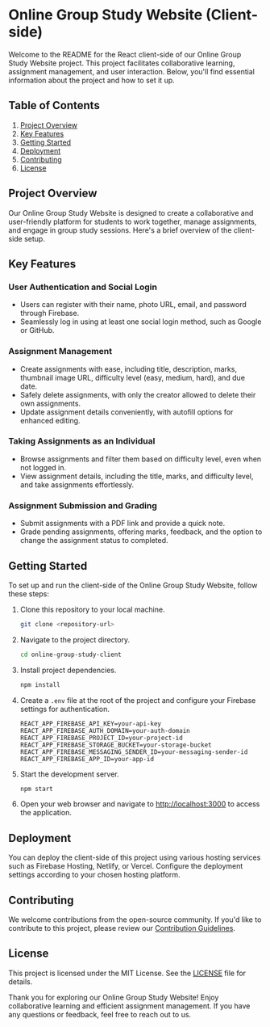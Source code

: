 # Online Group Study Website (Client-side)

Welcome to the README for the React client-side of our Online Group Study Website project. This project facilitates collaborative learning, assignment management, and user interaction. Below, you'll find essential information about the project and how to set it up.

## Table of Contents

1. [Project Overview](#project-overview)
2. [Key Features](#key-features)
3. [Getting Started](#getting-started)
4. [Deployment](#deployment)
5. [Contributing](#contributing)
6. [License](#license)

## Project Overview

Our Online Group Study Website is designed to create a collaborative and user-friendly platform for students to work together, manage assignments, and engage in group study sessions. Here's a brief overview of the client-side setup.

## Key Features

### User Authentication and Social Login

- Users can register with their name, photo URL, email, and password through Firebase.
- Seamlessly log in using at least one social login method, such as Google or GitHub.

### Assignment Management

- Create assignments with ease, including title, description, marks, thumbnail image URL, difficulty level (easy, medium, hard), and due date.
- Safely delete assignments, with only the creator allowed to delete their own assignments.
- Update assignment details conveniently, with autofill options for enhanced editing.

### Taking Assignments as an Individual

- Browse assignments and filter them based on difficulty level, even when not logged in.
- View assignment details, including the title, marks, and difficulty level, and take assignments effortlessly.

### Assignment Submission and Grading

- Submit assignments with a PDF link and provide a quick note.
- Grade pending assignments, offering marks, feedback, and the option to change the assignment status to completed.

## Getting Started

To set up and run the client-side of the Online Group Study Website, follow these steps:

1. Clone this repository to your local machine.

   ```bash
   git clone <repository-url>
   ```

2. Navigate to the project directory.

   ```bash
   cd online-group-study-client
   ```

3. Install project dependencies.

   ```bash
   npm install
   ```

4. Create a `.env` file at the root of the project and configure your Firebase settings for authentication.

   ```dotenv
   REACT_APP_FIREBASE_API_KEY=your-api-key
   REACT_APP_FIREBASE_AUTH_DOMAIN=your-auth-domain
   REACT_APP_FIREBASE_PROJECT_ID=your-project-id
   REACT_APP_FIREBASE_STORAGE_BUCKET=your-storage-bucket
   REACT_APP_FIREBASE_MESSAGING_SENDER_ID=your-messaging-sender-id
   REACT_APP_FIREBASE_APP_ID=your-app-id
   ```

5. Start the development server.

   ```bash
   npm start
   ```

6. Open your web browser and navigate to [http://localhost:3000](http://localhost:3000) to access the application.

## Deployment

You can deploy the client-side of this project using various hosting services such as Firebase Hosting, Netlify, or Vercel. Configure the deployment settings according to your chosen hosting platform.

## Contributing

We welcome contributions from the open-source community. If you'd like to contribute to this project, please review our [Contribution Guidelines](CONTRIBUTING.md).

## License

This project is licensed under the MIT License. See the [LICENSE](LICENSE) file for details.

Thank you for exploring our Online Group Study Website! Enjoy collaborative learning and efficient assignment management. If you have any questions or feedback, feel free to reach out to us.
